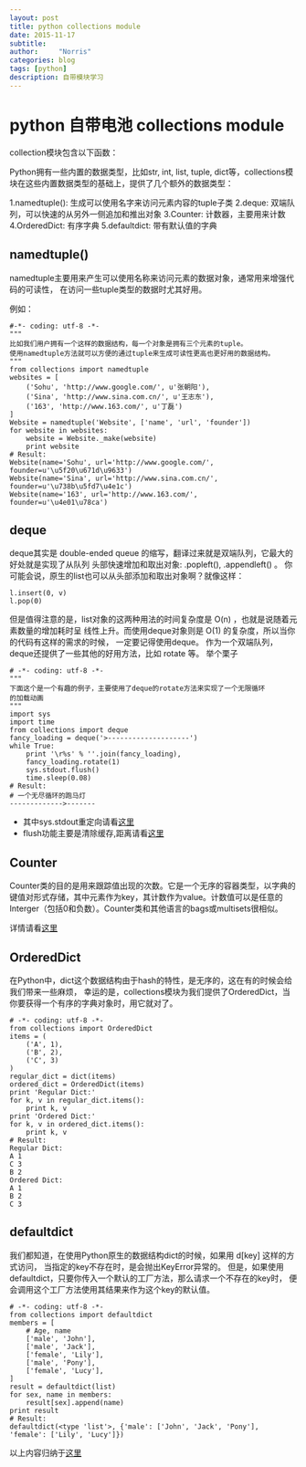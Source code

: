 ```yaml
---
layout: post
title: python collections module
date: 2015-11-17
subtitle: 
author:     "Norris"
categories: blog
tags: [python]
description: 自带模块学习
---
```


# python 自带电池 collections module

collection模块包含以下函数：

Python拥有一些内置的数据类型，比如str, int, list, tuple, dict等，collections模块在这些内置数据类型的基础上，提供了几个额外的数据类型：

1.namedtuple(): 生成可以使用名字来访问元素内容的tuple子类
2.deque: 双端队列，可以快速的从另外一侧追加和推出对象
3.Counter: 计数器，主要用来计数
4.OrderedDict: 有序字典
5.defaultdict: 带有默认值的字典

## namedtuple()

namedtuple主要用来产生可以使用名称来访问元素的数据对象，通常用来增强代码的可读性， 在访问一些tuple类型的数据时尤其好用。

例如：

    #-*- coding: utf-8 -*-
    """
    比如我们用户拥有一个这样的数据结构，每一个对象是拥有三个元素的tuple。
    使用namedtuple方法就可以方便的通过tuple来生成可读性更高也更好用的数据结构。
    """
    from collections import namedtuple
    websites = [
        ('Sohu', 'http://www.google.com/', u'张朝阳'),
        ('Sina', 'http://www.sina.com.cn/', u'王志东'),
        ('163', 'http://www.163.com/', u'丁磊')
    ]
    Website = namedtuple('Website', ['name', 'url', 'founder'])
    for website in websites:
        website = Website._make(website)
        print website
    # Result:
    Website(name='Sohu', url='http://www.google.com/', founder=u'\u5f20\u671d\u9633')
    Website(name='Sina', url='http://www.sina.com.cn/', founder=u'\u738b\u5fd7\u4e1c')
    Website(name='163', url='http://www.163.com/', founder=u'\u4e01\u78ca')

## deque

deque其实是 double-ended queue 的缩写，翻译过来就是双端队列，它最大的好处就是实现了从队列 头部快速增加和取出对象: .popleft(), .appendleft() 。
你可能会说，原生的list也可以从头部添加和取出对象啊？就像这样：

    l.insert(0, v)
    l.pop(0)

但是值得注意的是，list对象的这两种用法的时间复杂度是 O(n) ，也就是说随着元素数量的增加耗时呈 线性上升。而使用deque对象则是 O(1) 的复杂度，所以当你的代码有这样的需求的时候， 一定要记得使用deque。
作为一个双端队列，deque还提供了一些其他的好用方法，比如 rotate 等。
举个栗子


    # -*- coding: utf-8 -*-
    """
    下面这个是一个有趣的例子，主要使用了deque的rotate方法来实现了一个无限循环
    的加载动画
    """
    import sys
    import time
    from collections import deque
    fancy_loading = deque('>--------------------')
    while True:
        print '\r%s' % ''.join(fancy_loading),
        fancy_loading.rotate(1)
        sys.stdout.flush()
        time.sleep(0.08)
    # Result:
    # 一个无尽循环的跑马灯
    ------------->-------

- 其中sys.stdout重定向请看[这里](http://blog.sina.com.cn/s/blog_50df29030101jej5.html)
- flush功能主要是清除缓存,距离请看[这里](http://blog.csdn.net/moxiaomomo/article/details/8991676)

## Counter

Counter类的目的是用来跟踪值出现的次数。它是一个无序的容器类型，以字典的键值对形式存储，其中元素作为key，其计数作为value。计数值可以是任意的Interger（包括0和负数）。Counter类和其他语言的bags或multisets很相似。

详情请看[这里](http://www.pythoner.com/205.html)

## OrderedDict

在Python中，dict这个数据结构由于hash的特性，是无序的，这在有的时候会给我们带来一些麻烦， 幸运的是，collections模块为我们提供了OrderedDict，当你要获得一个有序的字典对象时，用它就对了。

    # -*- coding: utf-8 -*-
    from collections import OrderedDict
    items = (
        ('A', 1),
        ('B', 2),
        ('C', 3)
    )
    regular_dict = dict(items)
    ordered_dict = OrderedDict(items)
    print 'Regular Dict:'
    for k, v in regular_dict.items():
        print k, v
    print 'Ordered Dict:'
    for k, v in ordered_dict.items():
        print k, v
    # Result:
    Regular Dict:
    A 1
    C 3
    B 2
    Ordered Dict:
    A 1
    B 2
    C 3

## defaultdict
我们都知道，在使用Python原生的数据结构dict的时候，如果用 d[key] 这样的方式访问， 当指定的key不存在时，是会抛出KeyError异常的。
但是，如果使用defaultdict，只要你传入一个默认的工厂方法，那么请求一个不存在的key时， 便会调用这个工厂方法使用其结果来作为这个key的默认值。

    # -*- coding: utf-8 -*-
    from collections import defaultdict
    members = [
        # Age, name
        ['male', 'John'],
        ['male', 'Jack'],
        ['female', 'Lily'],
        ['male', 'Pony'],
        ['female', 'Lucy'],
    ]
    result = defaultdict(list)
    for sex, name in members:
        result[sex].append(name)
    print result
    # Result:
    defaultdict(<type 'list'>, {'male': ['John', 'Jack', 'Pony'], 'female': ['Lily', 'Lucy']})

以上内容归纳于[这里](http://www.jb51.net/article/48771.htm)
